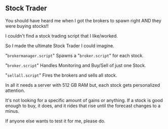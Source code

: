## Stock Trader
You should have heard me when I got the brokers to spawn right AND they were buying stocks!!

I couldn't find a stock trading script that I like/worked.

So I made the ultimate Stock Trader I could imagine.

"`brokermanager.script`" Spawns a "`broker.script`" for each stock.

"`broker.script`" Handles Monitoring and Buy/Sell of just one Stock.

"`sellall.script`" Fires the brokers and sells all stock.

In all it needs a server with 512 GB RAM but, each stock gets personalized attention.

It's not looking for a specific amount of gains or anything. If a stock is good enough to buy, it does, and it rides that rise until the forecast changes to a minus.

If anyone else wants to test it for me, please do.